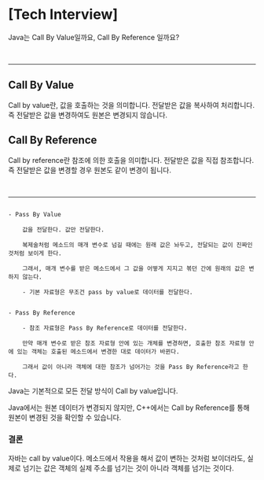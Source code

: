 # [Tech Interview]

Java는 Call By Value일까요, Call By Reference 일까요?

 </br>

---

## Call By Value
Call by value란, 값을 호출하는 것을 의미합니다. 전달받은 값을 복사하여 처리합니다. 즉 전달받은 값을 변경하여도 원본은 변경되지 않습니다.


## Call By Reference

Call by reference란 참조에 의한 호출을 의미합니다. 전달받은 값을 직접 참조합니다. 즉 전달받은 값을 변경할 경우 원본도 같이 변경이 됩니다.

</br>

---

```

- Pass By Value
    
    값을 전달한다. 값만 전달한다.
    
    복제술처럼 메소드의 매개 변수로 넘길 때에는 원래 값은 놔두고, 전달되는 값이 진짜인 것처럼 보이게 한다.
    
    그래서, 매개 변수를 받은 메소드에서 그 값을 어떻게 지지고 볶던 간에 원래의 값은 변하지 않는다.
    
    - 기본 자료형은 무조건 pass by value로 데이터를 전달한다.


- Pass By Reference

    - 참조 자료형은 Pass By Reference로 데이터를 전달한다.
    
    만약 매개 변수로 받은 참조 자료형 안에 있는 개체를 변경하면, 호출한 참조 자료형 안에 있는 객체는 호출된 메소드에서 변경한 대로 데이터가 바뀐다.
    
    그래서 값이 아니라 객체에 대한 참조가 넘어가는 것을 Pass By Reference라고 한다.
```

Java는 기본적으로 모든 전달 방식이 Call by value입니다.

Java에서는 원본 데이터가 변경되지 않지만, C++에서는 Call by Reference를 통해 원본이 변경된 것을 확인할 수 있습니다.



### 결론

자바는 call by value이다. 메소드에서 작용을 해서 값이 변하는 것처럼 보이더라도, 실제로 넘기는 값은 객체의 실제 주소를 넘기는 것이 아니라 객체를 넘기는 것이다.
